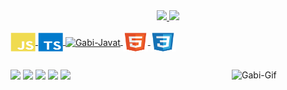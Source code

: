 <div align="center">
  <a href="https://github.com/Gabrielle-Leal">
  <img height="180em" src="https://github-readme-stats.vercel.app/api?username=Gabrielle-Leal&show_icons=true&theme=dracula&include_all_commits=true&count_private=true"/>
  <img height="180em" src="https://github-readme-stats.vercel.app/api/top-langs/?username=Gabrielle-Leal&layout=compact&langs_count=7&theme=dracula"/>
</div>

<div style="display: inline_block"><br>

  <img align="center" alt="Gabi-Js" height="30" width="40" src="https://raw.githubusercontent.com/devicons/devicon/master/icons/javascript/javascript-plain.svg">
  <img align="center" alt="Gabi-Ts" height="30" width="40" src="https://raw.githubusercontent.com/devicons/devicon/master/icons/typescript/typescript-plain.svg">
  <img align="center" alt="Gabi-Javat" height="30" width="40" src="https://cdn.jsdelivr.net/gh/devicons/devicon/icons/java/java-original.svg"> 
  <img align="center" alt="Gabi-HTML" height="30" width="40" src="https://raw.githubusercontent.com/devicons/devicon/master/icons/html5/html5-original.svg">
  <img align="center" alt="Gabi-CSS" height="30" width="40" src="https://raw.githubusercontent.com/devicons/devicon/master/icons/css3/css3-original.svg">
  

</div>

##

<div>
<img align="right" alt="Gabi-Gif" src="https://cdn.discordapp.com/attachments/896935478127898654/1013496565605867572/ezgif.com-gif-maker.gif" width="150" height="150">

  <a href="https://www.instagram.com/gabi_lealsz/" target="_blank"><img src="https://img.shields.io/badge/-Instagram-%23E4405F?style=for-the-badge&logo=instagram&logoColor=white" target="_blank"></a>
 	<a href="https://www.twitch.tv/gabsleall" target="_blank"><img src="https://img.shields.io/badge/Twitch-9146FF?style=for-the-badge&logo=twitch&logoColor=white" target="_blank"></a>
 <a href="https://discord.gg/Fx9ppFCtw8" target="_blank"><img src="https://img.shields.io/badge/Discord-7289DA?style=for-the-badge&logo=discord&logoColor=white" target="_blank"></a> 
  <a href = "mailto:gabrielle.leal773@gmail.com"><img src="https://img.shields.io/badge/-Gmail-%23333?style=for-the-badge&logo=gmail&logoColor=white" target="_blank"></a>
  <a href="https://www.linkedin.com/in/gabrielle-leal-leite/" target="_blank"><img src="https://img.shields.io/badge/-LinkedIn-%230077B5?style=for-the-badge&logo=linkedin&logoColor=white" target="_blank"></a> 


</div>
